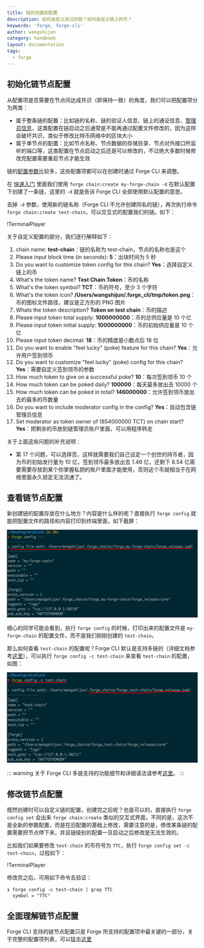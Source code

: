 ```yaml
---
title: 链的创建和配置
description: 如何自定义自己的链？如何自定义链上的币？
keywords: 'forge, forge-cli'
author: wangshijun
category: handbook
layout: documentation
tags:
  - forge
---
```


## 初始化链节点配置

从配置项是否需要在节点间达成共识（即保持一致）的角度，我们可以把配置项分为两类：

- 属于整条链的配置：比如链的名称、链的验证人信息、链上的通证信息、[管理员信息](../../1-introduction/initial-setup)，这类配置在链启动之后通常是不能再通过配置文件修改的，因为这样会破坏共识，类似于修改比特币网络中的区块大小
- 属于单节点的配置：比如节点名称、节点数据的存储目录、节点对外接口所监听的端口等，这类配置在节点启动之后还是可以修改的，不过绝大多数时候修改完配置需要重启节点才能生效

链的[配置参数](https://docs.arcblockio.cn/zh/docs/instruction/configuration)比较多，这些配置项都可以在创建时通过 Forge CLI 来调整。

在 [快速入门](../../1-introduction/getting-started) 里面我们使用 `forge chain:create my-forge-chain -d` 在默认配置下创建了一条链，这里的 `-d` 就是告诉 Forge CLI 全部使用默认配置的意思。

去掉 `-d` 参数，使用新的链名称（Forge CLI 不允许创建同名的链），再次执行命令 `forge chain:create test-chain`，可以交互式的配置我们的链。如下：

!TerminalPlayer[](./images/4-create-chain.yml)

关于自定义配置的部分，我们逐行解释如下：

1. chain name: **test-chain**：链的名称为 test-chain，节点的名称也是这个
1. Please input block time (in seconds): **5**：出块时间为 5 秒
1. Do you want to customize token config for this chain? **Yes**：选择自定义链上的币
1. What's the token name? **Test Chain Token**：币的名称
1. What's the token symbol? **TCT**：币的符号，至少 3 个字符
1. What's the token icon? **/Users/wangshijun/.forge_cli/tmp/token.png**：币的图标文件路径，建议是正方形的 PNG 图片
1. Whats the token description? **Token on test chain**：币的描述
1. Please input token total supply: **1000000000**：币的总供应量是 10 个亿
1. Please input token initial supply: **1000000000**：币的初始供应量是 10 个亿
1. Please input token decimal: **18**：币的精度是小数点后 18 位
1. Do you want to enable "feel lucky" (poke) feature for this chain? **Yes**：允许用户签到领币
1. Do you want to customize "feel lucky" (poke) config for this chain? **Yes**：需要自定义签到领币的参数
1. How much token to give on a successful poke? **10**：每次签到领币 10 个
1. How much token can be poked daily? **100000**：每天最多放出去 10000 个
1. How much token can be poked in total? **146000000**：允许签到领币放出去的最多的币数量
1. Do you want to include moderator config in the config? **Yes**：自动包含链管理员信息
1. Set moderator as token owner of (854000000 TCT) on chain start? **Yes**：把剩余的币放到链管理员账户里面，可以用程序转走

关于上面这些问题的补充说明：

- 第 17 个问题，可以选择否，这样就需要我们自己设定一个创世的持币者，因为币的初始发行量为 10 亿，签到领币最多放出去 1.46 亿，还剩下 8.54 亿需要需要存放到某个你掌握私钥的账户里面才能使用，否则这个币就相当于在网络里面永久锁定无法流通了。

## 查看链节点配置

新创建链的配置存放在什么地方？内容是什么样的呢？直接执行 `forge config` 就能把配置文件的路径和内容打印到终端里面，如下截屏：

![](./images/config-get.png)

细心的同学可能会看到，执行 `forge config` 的时候，打印出来的配置文件是 `my-forge-chain` 的配置文件，而不是我们刚刚创建的 `test-chain`。

那么如何查看 `test-chain` 的配置呢？Forge CLI 默认是支持多链的（详细文档参考[这里](../../9-customization/multi-chain)），可以执行 `forge config -c test-chain` 来查看 `test-chain` 的配置，如图：

![](./images/config-chain.png)

::: warning
关于 Forge CLI 多链支持的功能细节和详细语法请参考[这里](../../9-customization/multi-chain)。
:::

## 修改链节点配置

既然创建时可以自定义链的配置，创建完之后呢？也是可以的，直接执行 `forge config set` 会出来 `forge chain:create` 类似的交互式界面，不同的是，这次不是全新的参数配置，而是在旧配置的基础上修改，需要注意的是，修改某条链的配置需要把节点停下来，并且链级别的配置一旦启动之后修改是无法生效的。

比如我们如果要修改 `test-chain` 的币符号为 `TTC`，执行 `forge config set -c test-chain`，过程如下：

!TerminalPlayer[](./images/5-config-set.yml)

修改完之后，可用如下命令去验证：

```shell
❯ forge config -c test-chain | grep TTC
  symbol = "TTC"
```

## 全面理解链节点配置

Forge CLI 支持的链节点配置只是 Forge 所支持的配置项中最关键的一部分，关于完整的配置项列表，可以猛击[这里](https://docs.arcblockio.cn/zh/docs/instruction/configuration)
